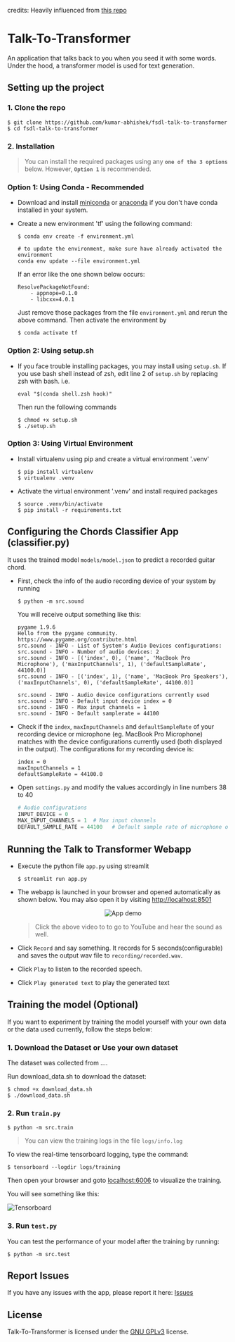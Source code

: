 credits: Heavily influenced from [this repo](https://github.com/ayushkumarshah/Guitar-Chords-recognition)
# Talk-To-Transformer
An application that talks back to you when you seed it with some words. Under the hood, a transformer model is used for text generation. 

## Setting up the project

### 1. Clone the repo

```console
$ git clone https://github.com/kumar-abhishek/fsdl-talk-to-transformer
$ cd fsdl-talk-to-transformer
```

### 2. Installation

> You can install the required packages using any **`one of the 3 options`** below. However, **`Option 1`** is recommended.

### Option 1: Using Conda - Recommended

- Download and install [miniconda](https://docs.conda.io/projects/conda/en/latest/user-guide/install/) or
  [anaconda](https://docs.anaconda.com/anaconda/install/) if you don't have conda installed in your system.

- Create a new environment 'tf' using the following command:

    ```console
    $ conda env create -f environment.yml

    # to update the environment, make sure have already activated the environment
    conda env update --file environment.yml
    ```

    If an error like the one shown below occurs:

    ```console
    ResolvePackageNotFound:
        - appnope=0.1.0
        - libcxx=4.0.1
    ```

    Just remove those packages from the file `environment.yml` and rerun the above command. Then activate the
    environment by

    ```console
    $ conda activate tf
    ```

### Option 2: Using setup.sh

- If you face trouble installing packages, you may install using `setup.sh`. If you use bash shell instead of zsh, edit
  line 2 of `setup.sh` by replacing zsh with bash. i.e. 

  ```shell
  eval "$(conda shell.zsh hook)"
  ```

  Then run the following commands

    ```console
    $ chmod +x setup.sh
    $ ./setup.sh
    ```

### Option 3: Using Virtual Environment

- Install virtualenv using pip and create a virtual environment '.venv'

    ```console
    $ pip install virtualenv
    $ virtualenv .venv
    ```

- Activate the virtual environment '.venv' and install required packages

    ```console
    $ source .venv/bin/activate
    $ pip install -r requirements.txt
    ```

## Configuring the Chords Classifier App (classifier.py)

It uses the trained model `models/model.json` to predict a recorded guitar chord.

- First, check the info of the audio recording device of your system by running

    ```console
    $ python -m src.sound
    ```

    You will receive output something like this:

    ```console
   pygame 1.9.6
    Hello from the pygame community. https://www.pygame.org/contribute.html
    src.sound - INFO - List of System's Audio Devices configurations:
    src.sound - INFO - Number of audio devices: 2
    src.sound - INFO - [('index', 0), ('name', 'MacBook Pro Microphone'), ('maxInputChannels', 1), ('defaultSampleRate', 44100.0)]
    src.sound - INFO - [('index', 1), ('name', 'MacBook Pro Speakers'), ('maxInputChannels', 0), ('defaultSampleRate', 44100.0)]

    src.sound - INFO - Audio device configurations currently used
    src.sound - INFO - Default input device index = 0
    src.sound - INFO - Max input channels = 1
    src.sound - INFO - Default samplerate = 44100
    ```

- Check if the `index`, `maxInputChannels` and  `defaultSampleRate` of your recording device or microphone (eg. MacBook
  Pro Microphone) matches with the device configurations currently used (both displayed in the output). The
  configurations for my recording device is:

    ```console
    index = 0
    maxInputChannels = 1
    defaultSampleRate = 44100.0
    ```

- Open `settings.py` and modify the values accordingly in line numbers 38 to 40

    ```python
    # Audio configurations
    INPUT_DEVICE = 0
    MAX_INPUT_CHANNELS = 1  # Max input channels
    DEFAULT_SAMPLE_RATE = 44100   # Default sample rate of microphone or recording device
    ```

## Running the Talk to Transformer Webapp

- Execute the python file `app.py` using streamlit

    ```console
    $ streamlit run app.py
    ```

- The webapp is launched in your browser and opened automatically as shown below. You may also open it by visiting [http://localhost:8501](http://localhost:8501)

    <div align = 'center'>
        <img src = 'output/images/shot.png' alt = 'App demo' >
    </div>

    > Click the above video to to go to YouTube and hear the sound as well.

- Click `Record` and say something. It records for 5 seconds(configurable) and saves the output wav file to `recording/recorded.wav`. 

- Click `Play` to listen to the recorded speech. 

- Click `Play generated text` to play the generated text

## Training the model (Optional)

If you want to experiment by training the model yourself with your own data or the data used currently, follow the steps
below:

### 1. Download the Dataset or Use your own dataset

The dataset was collected from ....

Run download_data.sh to download the dataset:

```console
$ chmod +x download_data.sh
$ ./download_data.sh
```

### 2. Run `train.py`

```console
$ python -m src.train
```

>You can view the training logs in the file `logs/info.log`

To view the real-time tensorboard logging, type the command:

```console
$ tensorboard --logdir logs/training
```

Then open your browser and goto [localhost:6006](http://localhost:6006) to
visualize the training.

You will see something like this:

![Tensorboard](output/images/tensorboard.png)

### 3. Run `test.py`

You can test the performance of your model after the training by running:

```conosle
$ python -m src.test
```

## Report Issues 
If you have any issues with the app, please report it here: [Issues](https://github.com/kumar-abhishek/fsdl-talk-to-transformer/issues)

## License

Talk-To-Transformer is licensed under the [GNU GPLv3](https://www.gnu.org/licenses/gpl-3.0.en.html) license.
